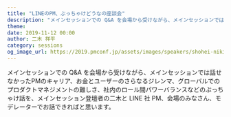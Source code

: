 ```yaml
---
title: "LINEのPM、ぶっちゃけどうなの座談会"
description: "メインセッションでの Q&A を会場から受けながら、メインセッションでは話せなかったPMのキャリア、お金とユーザーのさらなるジレンマ、グローバルでのプロダクトマネジメントの難しさ、社内のロール間パワーバランスなどのぶっちゃけ話を、メインセッション登壇者の二木と LINE 社 PM、会場のみなさん、モデレーターでお話できればと思います。"
theme: 
date: 2019-11-12 00:00
author: 二木 祥平
category: sessions
og_image_url: https://2019.pmconf.jp/assets/images/speakers/shohei-niki.jpg
---
```


メインセッションでの Q&A を会場から受けながら、メインセッションでは話せなかったPMのキャリア、お金とユーザーのさらなるジレンマ、グローバルでのプロダクトマネジメントの難しさ、社内のロール間パワーバランスなどのぶっちゃけ話を、メインセッション登壇者の二木と LINE 社 PM、会場のみなさん、モデレーターでお話できればと思います。